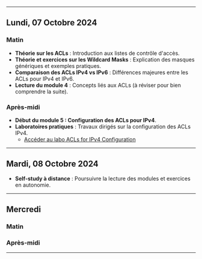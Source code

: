 

---

## Lundi, 07 Octobre 2024

### Matin
- **Théorie sur les ACLs** : Introduction aux listes de contrôle d'accès.
- **Théorie et exercices sur les Wildcard Masks** : Explication des masques génériques et exemples pratiques.
- **Comparaison des ACLs IPv4 vs IPv6** : Différences majeures entre les ACLs pour IPv4 et IPv6.
- **Lecture du module 4** : Concepts liés aux ACLs (à réviser pour bien comprendre la suite).

### Après-midi
- **Début du module 5 : Configuration des ACLs pour IPv4**.
- **Laboratoires pratiques** : Travaux dirigés sur la configuration des ACLs IPv4.
  - [Accéder au labo ACLs for IPv4 Configuration](https://drive.google.com/drive/folders/1XLfEW7SrM-VEL4Hl9s-CAxs6ItWo40xb?usp=sharing)

---

## Mardi, 08 Octobre 2024

- **Self-study à distance** : Poursuivre la lecture des modules et exercices en autonomie.

---

## Mercredi

### Matin

### Après-midi

---

